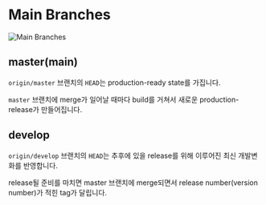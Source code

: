 # Main Branches

<Image src="/image/git/main-branches.png" alt="Main Branches" />

## master(main)

`origin/master` 브랜치의 `HEAD`는 production-ready state를 가집니다.

`master` 브랜치에 merge가 일어날 때마다 build를 거쳐서 새로운 production-release가 만들어집니다.

## develop

`origin/develop` 브랜치의 `HEAD`는 추후에 있을 release를 위해 이루어진 최신 개발변화를 반영합니다.

release될 준비를 마치면 master 브랜치에 merge되면서 release number(version number)가 적힌 tag가 달립니다.
